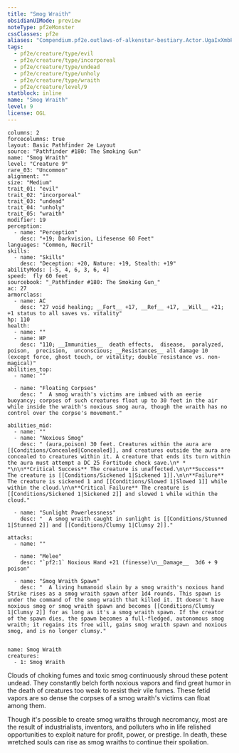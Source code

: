 ```yaml
---
title: "Smog Wraith"
obsidianUIMode: preview
noteType: pf2eMonster
cssClasses: pf2e
aliases: "Compendium.pf2e.outlaws-of-alkenstar-bestiary.Actor.UgaIxXmbPe7qcrNk" 
tags:
  - pf2e/creature/type/evil
  - pf2e/creature/type/incorporeal
  - pf2e/creature/type/undead
  - pf2e/creature/type/unholy
  - pf2e/creature/type/wraith
  - pf2e/creature/level/9
statblock: inline
name: "Smog Wraith"
level: 9
license: OGL
---
```


```statblock
columns: 2
forcecolumns: true
layout: Basic Pathfinder 2e Layout
source: "Pathfinder #180: The Smoking Gun"
name: "Smog Wraith"
level: "Creature 9"
rare_03: "Uncommon"
alignment: ""
size: "Medium"
trait_01: "evil"
trait_02: "incorporeal"
trait_03: "undead"
trait_04: "unholy"
trait_05: "wraith"
modifier: 19
perception:
  - name: "Perception"
    desc: "+19; Darkvision, Lifesense 60 Feet"
languages: "Common, Necril"
skills:
  - name: "Skills"
    desc: "Deception: +20, Nature: +19, Stealth: +19"
abilityMods: [-5, 4, 6, 3, 6, 4]
speed:  fly 60 feet
sourcebook: "_Pathfinder #180: The Smoking Gun_"
ac: 27
armorclass:
  - name: AC
    desc: "27 void healing; __Fort__ +17, __Ref__ +17, __Will__ +21; +1 status to all saves vs. vitality"
hp: 110
health:
  - name: ""
  - name: HP
    desc: "110; __Immunities__  death effects,  disease,  paralyzed,  poison,  precision,  unconscious; __Resistances__ all damage 10 (except force, ghost touch, or vitality; double resistance vs. non-magical)"
abilities_top:
  - name: ""

  - name: "Floating Corpses"
    desc: "  A smog wraith's victims are imbued with an eerie buoyancy; corpses of such creatures float up to 30 feet in the air while inside the wraith's noxious smog aura, though the wraith has no control over the corpse's movement."

abilities_mid:
  - name: ""
  - name: "Noxious Smog"
    desc: " (aura,poison) 30 feet. Creatures within the aura are [[Conditions/Concealed|Concealed]], and creatures outside the aura are concealed to creatures within it. A creature that ends its turn within the aura must attempt a DC 25 Fortitude check save.\n* * *\n\n**Critical Success** The creature is unaffected.\n\n**Success** The creature is [[Conditions/Sickened 1|Sickened 1]].\n\n**Failure** The creature is sickened 1 and [[Conditions/Slowed 1|Slowed 1]] while within the cloud.\n\n**Critical Failure** The creature is [[Conditions/Sickened 1|Sickened 2]] and slowed 1 while within the cloud."

  - name: "Sunlight Powerlessness"
    desc: "  A smog wraith caught in sunlight is [[Conditions/Stunned 1|Stunned 2]] and [[Conditions/Clumsy 1|Clumsy 2]]."

attacks:
  - name: ""

  - name: "Melee"
    desc: "`pf2:1` Noxious Hand +21 (finesse)\n__Damage__  3d6 + 9 poison"

  - name: "Smog Wraith Spawn"
    desc: "  A living humanoid slain by a smog wraith's noxious hand Strike rises as a smog wraith spawn after 1d4 rounds. This spawn is under the command of the smog wraith that killed it. It doesn't have noxious smog or smog wraith spawn and becomes [[Conditions/Clumsy 1|Clumsy 2]] for as long as it's a smog wraith spawn. If the creator of the spawn dies, the spawn becomes a full-fledged, autonomous smog wraith; it regains its free will, gains smog wraith spawn and noxious smog, and is no longer clumsy."
 
```

```encounter-table
name: Smog Wraith
creatures:
  - 1: Smog Wraith
```



Clouds of choking fumes and toxic smog continuously shroud these potent undead. They constantly belch forth noxious vapors and find great humor in the death of creatures too weak to resist their vile fumes. These fetid vapors are so dense the corpses of a smog wraith's victims can float among them.

Though it's possible to create smog wraiths through necromancy, most are the result of industrialists, inventors, and polluters who in life relished opportunities to exploit nature for profit, power, or prestige. In death, these wretched souls can rise as smog wraiths to continue their spoliation.
